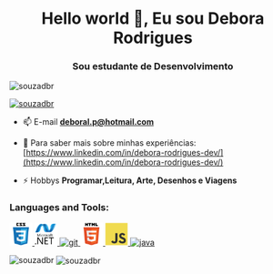 <h1 align="center">Hello world 👋, Eu sou Debora Rodrigues</h1>
<h3 align="center">Sou estudante de Desenvolvimento </h3>

<p align="left"> <img src="https://komarev.com/ghpvc/?username=souzadbr&label=Profile%20views&color=0e75b6&style=flat" alt="souzadbr" /> </p>

<p align="left"> <a href="https://github.com/ryo-ma/github-profile-trophy"><img src="https://github-profile-trophy.vercel.app/?username=souzadbr" alt="souzadbr" /></a> </p>

- 📫 E-mail **deboral.p@hotmail.com**

- 📄 Para saber mais sobre minhas experiências: [https://www.linkedin.com/in/debora-rodrigues-dev/](https://www.linkedin.com/in/debora-rodrigues-dev/)

- ⚡ Hobbys **Programar,Leitura, Arte, Desenhos e Viagens**


<h3 align="left">Languages and Tools:</h3>
<p align="left"> <a href="https://www.w3schools.com/css/" target="_blank"> <img src="https://raw.githubusercontent.com/devicons/devicon/master/icons/css3/css3-original-wordmark.svg" alt="css3" width="40" height="40"/> </a> <a href="https://dotnet.microsoft.com/" target="_blank"> <img src="https://raw.githubusercontent.com/devicons/devicon/master/icons/dot-net/dot-net-original-wordmark.svg" alt="dotnet" width="40" height="40"/> </a> <a href="https://git-scm.com/" target="_blank"> <img src="https://www.vectorlogo.zone/logos/git-scm/git-scm-icon.svg" alt="git" width="40" height="40"/> </a> <a href="https://www.w3.org/html/" target="_blank"> <img src="https://raw.githubusercontent.com/devicons/devicon/master/icons/html5/html5-original-wordmark.svg" alt="html5" width="40" height="40"/> </a> <a href="https://developer.mozilla.org/en-US/docs/Web/JavaScript" target="_blank"> <img src="https://raw.githubusercontent.com/devicons/devicon/master/icons/javascript/javascript-original.svg" alt="javascript" width="40" height="40"/> <a href="https://java.com" target="_blank"> <img src="https://cdn.svgporn.com/logos/java.svg" alt="java" width="40" height="40"/> </a> </a> </p>

<p><img align="left" src="https://github-readme-stats.vercel.app/api/top-langs?username=souzadbr&show_icons=true&locale=en&layout=compact" alt="souzadbr" /></p>

<p>&nbsp;<img align="center" src="https://github-readme-stats.vercel.app/api?username=souzadbr&show_icons=true&locale=en" alt="souzadbr" /></p>

